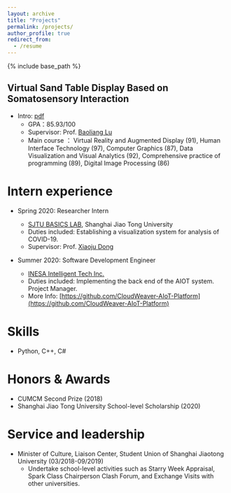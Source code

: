 ```yaml
---
layout: archive
title: "Projects"
permalink: /projects/
author_profile: true
redirect_from:
  - /resume
---
```


{% include base_path %}

## Virtual Sand Table Display Based on Somatosensory Interaction
* Intro: [pdf](https://ruofanliu0129.github.io/Resume/files/VirtualSandTable.pdf)
  * GPA：85.93/100
  * Supervisor: Prof. [Baoliang Lu](http://bcmi.sjtu.edu.cn/~blu/)
  * Main course ： Virtual Reality and Augmented Display (91), Human Interface Technology (97), Computer Graphics (87), Data Visualization and Visual Analytics (92), Comprehensive practice of programming (89), Digital Image Processing (86)
  
Intern experience
======
* Spring 2020: Researcher Intern
  * [SJTU BASICS LAB](https://basics.sjtu.edu.cn/), Shanghai Jiao Tong University
  * Duties included: Establishing a visualization system for analysis of COVID-19.
  * Supervisor: Prof. [Xiaoju Dong](http://basics.sjtu.edu.cn/~xiaoju/)

* Summer 2020: Software Development Engineer
  * [INESA Intelligent Tech Inc.](https://www.inesa-it.com/)
  * Duties included: Implementing the back end of the AIOT system. Project Manager.
  * More Info: [https://github.com/CloudWeaver-AIoT-Platform](https://github.com/CloudWeaver-AIoT-Platform)
  
Skills
======
* Python, C++, C#
 
Honors & Awards
======
* CUMCM Second Prize (2018)
* Shanghai Jiao Tong University School-level Scholarship (2020)
  
Service and leadership
======
* Minister of Culture, Liaison Center, Student Union of Shanghai Jiaotong University (03/2018-09/2019)
  * Undertake school-level activities such as Starry Week Appraisal, Spark Class Chairperson Clash Forum, and Exchange Visits with other universities.
